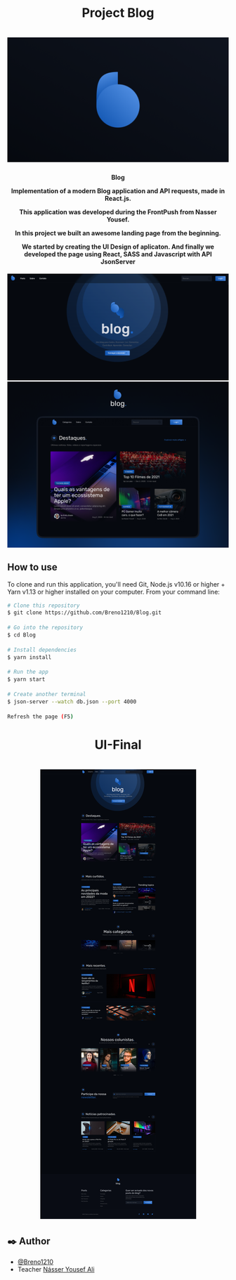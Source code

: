 <h1 align="center">
    Project Blog
</h1>
<h1 align="center">
    <img alt="Logo" src="blog/src/img/cover.png" />
    <br>
</h1>

<h4 align="center">
  <p>Blog</p>
  
  <p>Implementation of a modern Blog application and API requests, made in React.js. </p>

  <p>This application was developed during the FrontPush from Nasser Yousef.</p>

  <p>
  In this project we built an awesome landing page from the beginning.

We started by creating the UI Design of aplicaton. And finally we developed the page using React, SASS and Javascript with API JsonServer

  </p>
</h4>

<div>
    <img src="blog/src/img/mainPage.png" alt="">
</div>

<div>
    <img src="blog/src/img/dribble.png" alt="">
</div>

## How to use

To clone and run this application, you'll need Git, Node.js v10.16 or higher + Yarn v1.13 or higher installed on your computer. From your command line:

```bash
# Clone this repository
$ git clone https://github.com/Breno1210/Blog.git

# Go into the repository
$ cd Blog

# Install dependencies
$ yarn install

# Run the app 
$ yarn start

# Create another terminal
$ json-server --watch db.json --port 4000

Refresh the page (F5)

```

<h1 align="center">
    UI-Final
</h1>
<h1 align="center">
    <img alt="Logo" src="blog/src/img/ui-final.png" />
</h1>

## ✒️ Author

- [@Breno1210](https://github.com/Breno1210)
- Teacher [Násser Yousef Ali](https://github.com/nyousefali)
